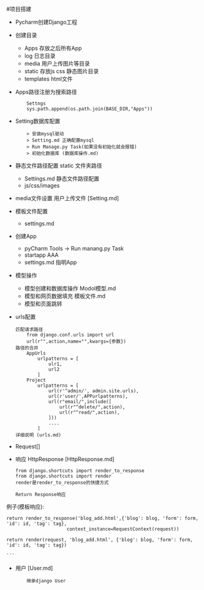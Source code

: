 #项目搭建

* Pycharm创建Django工程
* 创建目录
	* Apps 存放之后所有App 
	* log 日志目录
	* media 用户上传图片等目录
	* static 存放js css 静态图片目录
	* templates html文件
* Apps路径注册为搜索路径

	```
		Settngs 
		sys.path.append(os.path.join(BASE_DIR,"Apps"))
	```
* Setting数据库配置

	```
		> 安装mysql驱动 
		> Setting.md 正确配置mysql
		> Run Manage.py Task(如果没有初始化就会报错)
		> 初始化数据库 (数据库操作.md)
	``` 

* 静态文件路径配置 static 文件夹路径
	* Settings.md 静态文件路径配置
	* js/css/images
	
* media文件设置 用户上传文件 [Setting.md]
	
* 模板文件配置
	* settings.md
	
* 创建App
	* pyCharm Tools -> Run manang.py Task
	* startapp AAA
	* settings.md 指明App
* 模型操作
	* 模型创建和数据库操作  Modol模型.md
	* 模型和网页数据填充  模板文件.md
	* 模型和页面跳转
	
* urls配置

	```
	匹配请求路径 
		from django.conf.urls import url
		url(r"",action,name="",kwargs={参数})
	路径的合并
		AppUrls
			urlpatterns = [
				ulr1,
				url2
			]	
		Project
			urlpatterns = [
				url(r'^admin/', admin.site.urls),
				url(r'user/',APPurlpatterns),
				url(r"email/",include([
					url(r"^delete/",action),
					url(r"^read/",action),
				]))
				....
			]
	详细说明 (urls.md)
	```
* Request[]

* 响应 HttpResponse [HttpResponse.md]

	```
	from django.shortcuts import render_to_response
	from django.shortcuts import render
	render是render_to_response的快捷方式
	
	Return Response响应
例子(模板响应):

	return render_to_response('blog_add.html',{'blog': blog, 'form': form, 'id': id, 'tag': tag},
                          context_instance=RequestContext(request))

	return render(request, 'blog_add.html', {'blog': blog, 'form': form, 'id': id, 'tag': tag})
	
	```
	
	
* 用户 [User.md]
	
	```
		继承django User
	```
	

